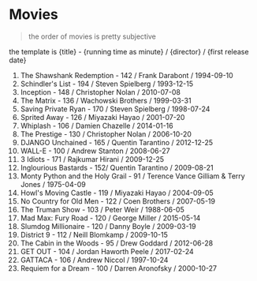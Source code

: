 # Movies

> the order of movies is pretty subjective

the template is {title} - {running time as minute} / {director} / {first release date}

1. The Shawshank Redemption - 142 / Frank Darabont / 1994-09-10
1. Schindler's List - 194 / Steven Spielberg / 1993-12-15
1. Inception - 148 / Christopher Nolan / 2010-07-08
1. The Matrix - 136 / Wachowski Brothers / 1999-03-31
1. Saving Private Ryan - 170 / Steven Spielberg / 1998-07-24
1. Sprited Away - 126 / Miyazaki Hayao / 2001-07-20
1. Whiplash - 106 / Damien Chazelle / 2014-01-16
1. The Prestige - 130 / Christopher Nolan / 2006-10-20
1. DJANGO Unchained - 165 / Quentin Tarantino / 2012-12-25
1. WALL-E - 100 / Andrew Stanton / 2008-06-27
1. 3 Idiots - 171 / Rajkumar Hirani / 2009-12-25
1. Inglourious Bastards - 152/ Quentin Tarantino / 2009-08-21
1. Monty Python and the Holy Grail - 91 / Terence Vance Gilliam & Terry Jones / 1975-04-09
1. Howl's Moving Castle - 119 / Miyazaki Hayao / 2004-09-05
1. No Country for Old Men - 122 / Coen Brothers / 2007-05-19
1. The Truman Show - 103 / Peter Weir / 1988-06-05
1. Mad Max: Fury Road - 120 / George Miller / 2015-05-14
1. Slumdog Millionaire - 120 / Danny Boyle / 2009-03-19
1. District 9 - 112 / Neill Blomkamp / 2009-10-15
1. The Cabin in the Woods - 95 / Drew Goddard / 2012-06-28
1. GET OUT - 104 / Jordan Haworth Peele / 2017-02-24
1. GATTACA - 106 / Andrew Niccol / 1997-10-24
1. Requiem for a Dream - 100 / Darren Aronofsky / 2000-10-27
